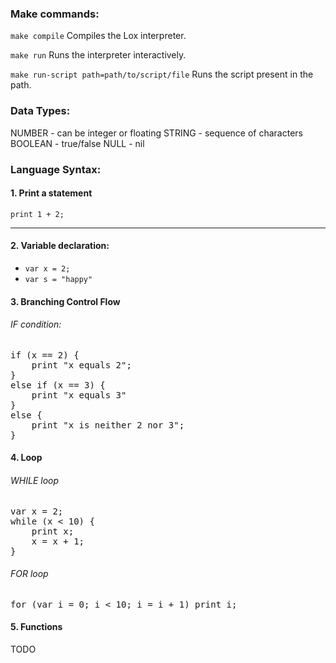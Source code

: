 ### Make commands:
`make compile` Compiles the Lox interpreter.

`make run` Runs the interpreter interactively.

`make run-script path=path/to/script/file` Runs the script present in the path.

### Data Types:
NUMBER - can be integer or floating
STRING - sequence of characters
BOOLEAN - true/false
NULL - nil


### Language Syntax:

#### 1. Print a statement
`print 1 + 2;`

---
#### 2. Variable declaration:
- `var x = 2;`
- `var s = "happy"`

#### 3. Branching Control Flow
###### IF condition:
<pre>
if (x == 2) {
    print "x equals 2";
}
else if (x == 3) {
    print "x equals 3"
}
else {
    print "x is neither 2 nor 3";
}
</pre>

#### 4. Loop
###### WHILE loop
<pre>
var x = 2;
while (x < 10) {
    print x;
    x = x + 1;
}
</pre>

###### FOR loop
<pre>
for (var i = 0; i < 10; i = i + 1) print i;
</pre>

#### 5. Functions
TODO
